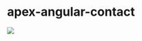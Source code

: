 # apex-angular-contact
<img src="http://cdn-ak.f.st-hatena.com/images/fotolife/t/tyoshikawa1106/20160428/20160428000529.png" />
